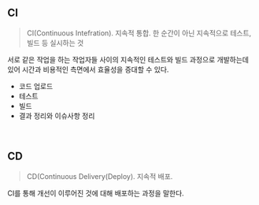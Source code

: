 ## CI
> CI(Continuous Intefration). 지속적 통합. 한 순간이 아닌 지속적으로 테스트, 빌드 등 실시하는 것

서로 같은 작업을 하는 작업자들 사이의 지속적인 테스트와 빌드 과정으로 개발하는데 있어 시간과 비용적인 측면에서 효율성을 증대할 수 있다.

- 코드 업로드
- 테스트
- 빌드
- 결과 정리와 이슈사항 정리

<br />


## CD
> CD(Continuous Delivery(Deploy). 지속적 배포.

CI를 통해 개선이 이루어진 것에 대해 배포하는 과정을 말한다.

<Br />
